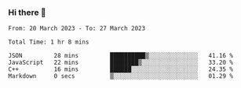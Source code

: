 ### Hi there 👋

<!--
**wangsy503/wangsy503** is a ✨ _special_ ✨ repository because its `README.md` (this file) appears on your GitHub profile.

Here are some ideas to get you started:

- 🔭 I’m currently working on ...
- 🌱 I’m currently learning ...
- 👯 I’m looking to collaborate on ...
- 🤔 I’m looking for help with ...
- 💬 Ask me about ...
- 📫 How to reach me: ...
- 😄 Pronouns: ...
- ⚡ Fun fact: ...
-->
<!--START_SECTION:waka-->

```text
From: 20 March 2023 - To: 27 March 2023

Total Time: 1 hr 8 mins

JSON         28 mins         ██████████▒░░░░░░░░░░░░░░   41.16 %
JavaScript   22 mins         ████████▒░░░░░░░░░░░░░░░░   33.20 %
C++          16 mins         ██████░░░░░░░░░░░░░░░░░░░   24.35 %
Markdown     0 secs          ▒░░░░░░░░░░░░░░░░░░░░░░░░   01.29 %
```

<!--END_SECTION:waka-->
